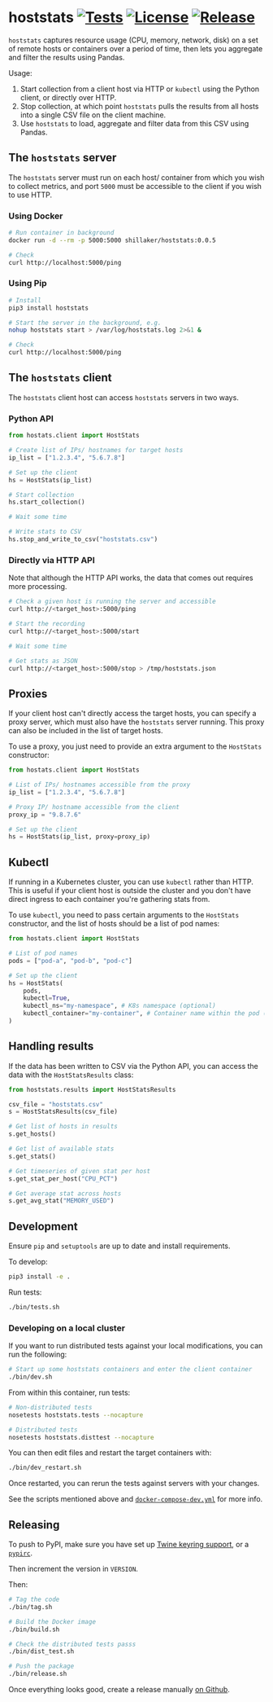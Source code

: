 # hoststats [![Tests](https://github.com/Shillaker/hoststats/workflows/Tests/badge.svg?branch=master)](https://github.com/Shillaker/hoststats/actions) [![License](https://img.shields.io/github/license/Shillaker/hoststats.svg)](https://github.com/Shillaker/hoststats/blob/master/LICENSE.md)  [![Release](https://img.shields.io/github/release/Shillaker/hoststats.svg)](https://github.com/Shillaker/hoststats/releases/)

`hoststats` captures resource usage (CPU, memory, network, disk) on a set of
remote hosts or containers over a period of time, then lets you aggregate and
filter the results using Pandas.

Usage:

1. Start collection from a client host via HTTP or `kubectl` using the Python
   client, or directly over HTTP.
2. Stop collection, at which point `hoststats` pulls the results from all hosts
   into a single CSV file on the client machine.
3. Use `hoststats` to load, aggregate and filter data from this CSV using
   Pandas.

## The `hoststats` server

The `hoststats` server must run on each host/ container from which you wish to
collect metrics, and port `5000` must be accessible to the client if you wish to
use HTTP.

### Using Docker

```bash
# Run container in background
docker run -d --rm -p 5000:5000 shillaker/hoststats:0.0.5

# Check
curl http://localhost:5000/ping
```

### Using Pip

```bash
# Install
pip3 install hoststats

# Start the server in the background, e.g.
nohup hoststats start > /var/log/hoststats.log 2>&1 &

# Check
curl http://localhost:5000/ping
```

## The `hoststats` client

The `hoststats` client host can access `hoststats` servers in two ways.

### Python API

```python
from hostats.client import HostStats

# Create list of IPs/ hostnames for target hosts
ip_list = ["1.2.3.4", "5.6.7.8"]

# Set up the client
hs = HostStats(ip_list)

# Start collection
hs.start_collection()

# Wait some time

# Write stats to CSV
hs.stop_and_write_to_csv("hoststats.csv")
```

### Directly via HTTP API

Note that although the HTTP API works, the data that comes out requires more
processing.

```bash
# Check a given host is running the server and accessible
curl http://<target_host>:5000/ping

# Start the recording
curl http://<target_host>:5000/start

# Wait some time

# Get stats as JSON
curl http://<target_host>:5000/stop > /tmp/hoststats.json
```

## Proxies

If your client host can't directly access the target hosts, you can specify a
proxy server, which must also have the `hoststats` server running. This proxy
can also be included in the list of target hosts.

To use a proxy, you just need to provide an extra argument to the `HostStats`
constructor:

```python
from hostats.client import HostStats

# List of IPs/ hostnames accessible from the proxy
ip_list = ["1.2.3.4", "5.6.7.8"]

# Proxy IP/ hostname accessible from the client
proxy_ip = "9.8.7.6"

# Set up the client
hs = HostStats(ip_list, proxy=proxy_ip)
```

## Kubectl

If running in a Kubernetes cluster, you can use `kubectl` rather than HTTP. This
is useful if your client host is outside the cluster and you don't have direct
ingress to each container you're gathering stats from.

To use `kubectl`, you need to pass certain arguments to the `HostStats`
constructor, and the list of hosts should be a list of pod names:

```python
from hostats.client import HostStats

# List of pod names
pods = ["pod-a", "pod-b", "pod-c"]

# Set up the client
hs = HostStats(
    pods,
    kubectl=True,
    kubectl_ns="my-namespace", # K8s namespace (optional)
    kubectl_container="my-container", # Container name within the pod (optional)
)
```

## Handling results

If the data has been written to CSV via the Python API, you can access the data
with the `HostStatsResults` class:

```python
from hoststats.results import HostStatsResults

csv_file = "hoststats.csv"
s = HostStatsResults(csv_file)

# Get list of hosts in results
s.get_hosts()

# Get list of available stats
s.get_stats()

# Get timeseries of given stat per host
s.get_stat_per_host("CPU_PCT")

# Get average stat across hosts
s.get_avg_stat("MEMORY_USED")
```

## Development

Ensure `pip` and `setuptools` are up to date and install requirements.

To develop:

```bash
pip3 install -e .
```

Run tests:

```bash
./bin/tests.sh
```

### Developing on a local cluster

If you want to run distributed tests against your local modifications, you can
run the following:

```bash
# Start up some hoststats containers and enter the client container
./bin/dev.sh
```

From within this container, run tests:

```bash
# Non-distributed tests
nosetests hoststats.tests --nocapture

# Distributed tests
nosetests hoststats.disttest --nocapture
```

You can then edit files and restart the target containers with:

```bash
./bin/dev_restart.sh
```

Once restarted, you can rerun the tests against servers with your changes.

See the scripts mentioned above and
[`docker-compose-dev.yml`](docker-compose-dev.yml) for more info.

## Releasing

To push to PyPI, make sure you have set up [Twine keyring
support](https://twine.readthedocs.io/en/latest/#keyring-support), or a
[`pypirc`](https://packaging.python.org/specifications/pypirc/).

Then increment the version in `VERSION`.

Then:

```bash
# Tag the code
./bin/tag.sh

# Build the Docker image
./bin/build.sh

# Check the distributed tests passs
./bin/dist_test.sh

# Push the package
./bin/release.sh
```

Once everything looks good, create a release manually [on
Github](https://github.com/Shillaker/hoststats/releases/new).
